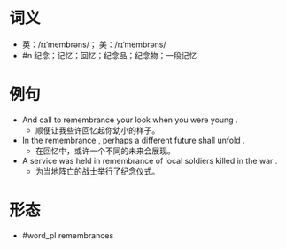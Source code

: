 # 词义
- 英：/rɪˈmembrəns/； 美：/rɪˈmembrəns/
- #n 纪念；记忆；回忆；纪念品；纪念物；一段记忆
# 例句
- And call to remembrance your look when you were young .
	- 顺便让我些许回忆起你幼小的样子。
- In the remembrance , perhaps a different future shall unfold .
	- 在回忆中，或许一个不同的未来会展现。
- A service was held in remembrance of local soldiers killed in the war .
	- 为当地阵亡的战士举行了纪念仪式。
# 形态
- #word_pl remembrances

